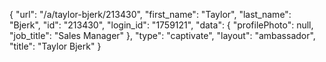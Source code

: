 {
    "url": "\/a\/taylor-bjerk\/213430",
    "first_name": "Taylor",
    "last_name": "Bjerk",
    "id": "213430",
    "login_id": "1759121",
    "data": {
        "profilePhoto": null,
        "job_title": "Sales Manager"
    },
    "type": "captivate",
    "layout": "ambassador",
    "title": "Taylor Bjerk"
}